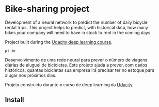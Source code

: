 # Bike-sharing project
Development of a neural network to predict the number of daily bicycle rental trips. This project helps to predict, with historical data, how many bikes your company will need to have in stock to rent in the coming days.

Project built during the [Udacity deep learning course](https://www.udacity.com/course/deep-learning-nanodegree--nd101).

`pt-br`

Desenvolvimento de uma rede neural para prever o número de viagens diárias de aluguel de bicicletas. Este projeto ajuda a prever, com dados históricos, quantas bicicletas sua empresa irá precisar ter no estoque para alugar nos próximos dias.

Projeto construido durante o curso de deep learning da [Udacity](https://www.udacity.com/course/deep-learning-nanodegree--nd101).

## Install

